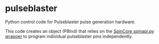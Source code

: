 # pulseblaster
Python control code for Pulseblaster pulse generation hardware.

This code creates an object (PBInd) that relies on the [SpinCore spinapi.py wrapper](http://www.spincore.com/support/SpinAPI_Python_Wrapper/spinapi.py) to program individual pulseblaster pins independently.
